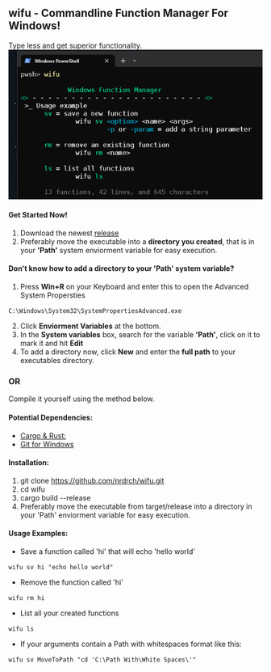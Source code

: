 ## wifu - Commandline Function Manager For Windows! 
Type less and get superior functionality. 
![Example](https://github.com/jds4nrdrch/pics/blob/main/example2.png)

#### Get Started Now!
1. Download the newest [release](https://github.com/nrdrch/wifu/releases/) 
2. Preferably move the executable into a **directory you created**, that is in your **'Path'** system enviorment variable for easy execution. 
#### Don't know how to add a directory to your 'Path' system variable?
1. Press **Win+R** on your Keyboard and enter this to open the Advanced System Propersties 
```
C:\Windows\System32\SystemPropertiesAdvanced.exe
```
2. Click **Enviorment Variables** at the bottom.
3. In the **System variables** box, search for the variable **'Path'**, click on it to mark it and hit **Edit**
4. To add a directory now, click **New** and enter the **full path** to your executables directory.
### OR
Compile it yourself using the method below.
#### Potential Dependencies:
- [Cargo & Rust:](https://doc.rust-lang.org/cargo/getting-started/installation.html)
- [Git for Windows](https://gitforwindows.org/)
#### Installation:
1. git clone https://github.com/nrdrch/wifu.git
2. cd wifu
3. cargo build --release
4. Preferably move the executable from target/release into a directory in your 'Path' enviorment variable for easy execution.

#### Usage Examples:
- Save a function called 'hi' that will echo 'hello world'
```
wifu sv hi "echo hello world"
```
- Remove the function called 'hi'
```
wifu rm hi
```
- List all your created functions
```
wifu ls
```
- If your arguments contain a Path with whitespaces format like this:
```
wifu sv MoveToPath "cd 'C:\Path With\White Spaces\'"
```